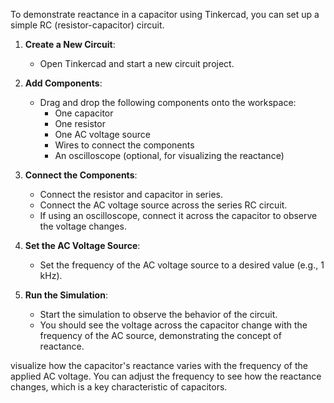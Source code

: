 To demonstrate reactance in a capacitor using Tinkercad, you can set up a simple RC (resistor-capacitor) circuit.

1. **Create a New Circuit**:
   - Open Tinkercad and start a new circuit project.

2. **Add Components**:
   - Drag and drop the following components onto the workspace:
     - One capacitor
     - One resistor
     - One AC voltage source
     - Wires to connect the components
     - An oscilloscope (optional, for visualizing the reactance)

3. **Connect the Components**:
   - Connect the resistor and capacitor in series.
   - Connect the AC voltage source across the series RC circuit.
   - If using an oscilloscope, connect it across the capacitor to observe the voltage changes.

4. **Set the AC Voltage Source**:
   - Set the frequency of the AC voltage source to a desired value (e.g., 1 kHz).

5. **Run the Simulation**:
   - Start the simulation to observe the behavior of the circuit.
   - You should see the voltage across the capacitor change with the frequency of the AC source, demonstrating the concept of reactance.

visualize how the capacitor's reactance varies with the frequency of the applied AC voltage. You can adjust the frequency to see how the reactance changes, which is a key characteristic of capacitors.
